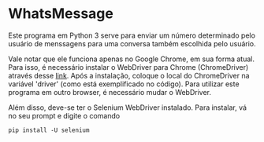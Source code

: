 # WhatsMessage

Este programa em Python 3 serve para enviar um número determinado pelo usuário de menssagens para uma conversa também escolhida pelo usuário.

Vale notar que ele funciona apenas no Google Chrome, em sua forma atual. Para isso, é necessário instalar o WebDriver para Chrome (ChromeDriver) através desse [link](https://chromedriver.chromium.org/downloads).
Após a instalação, coloque o local do ChromeDriver na variável 'driver' (como está exemplificado no código).
Para utilizar este programa em outro browser, é necessário mudar o WebDriver.

Além disso, deve-se ter o Selenium WebDriver instalado. Para instalar, vá no seu prompt e digite o comando 

`pip install -U selenium`

